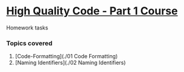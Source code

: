 # [High Quality Code - Part 1 Course](https://github.com/TelerikAcademy/High-Quality-Code-Part-1)
Homework tasks

### Topics covered

1. [Code-Formatting](./01 Code Formatting)
1. [Naming Identifiers](./02 Naming Identifiers)
